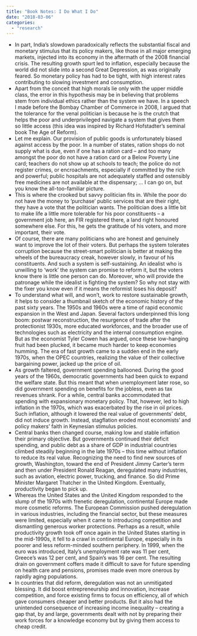 ```yaml
---
title: "Book Notes: I Do What I Do"
date: "2018-03-06"
categories: 
  - "research"
---
```


- In part, India’s slowdown paradoxically reflects the substantial fiscal and monetary stimulus that its policy makers, like those in all major emerging markets, injected into its economy in the aftermath of the 2008 financial crisis. The resulting growth spurt led to inflation, especially because the world did not slide into a second Great Depression, as was originally feared. So monetary policy has had to be tight, with high interest rates contributing to slowing investment and consumption.
- Apart from the conceit that high morals lie only with the upper middle class, the error in this hypothesis may be in believing that problems stem from individual ethics rather than the system we have. In a speech I made before the Bombay Chamber of Commerce in 2008, I argued that the tolerance for the venal politician is because he is the crutch that helps the poor and underprivileged navigate a system that gives them so little access (this idea was inspired by Richard Hofstadter’s seminal book The Age of Reform).
- Let me explain. Our provision of public goods is unfortunately biased against access by the poor. In a number of states, ration shops do not supply what is due, even if one has a ration card – and too many amongst the poor do not have a ration card or a Below Poverty Line card; teachers do not show up at schools to teach; the police do not register crimes, or encroachments, especially if committed by the rich and powerful; public hospitals are not adequately staffed and ostensibly free medicines are not available at the dispensary; … I can go on, but you know the all-too-familiar picture.
- This is where the crooked but savvy politician fits in. While the poor do not have the money to ‘purchase’ public services that are their right, they have a vote that the politician wants. The politician does a little bit to make life a little more tolerable for his poor constituents – a government job here, an FIR registered there, a land right honoured somewhere else. For this, he gets the gratitude of his voters, and more important, their vote.
- Of course, there are many politicians who are honest and genuinely want to improve the lot of their voters. But perhaps the system tolerates corruption because the street-smart politician is better at making the wheels of the bureaucracy creak, however slowly, in favour of his constituents. And such a system is self-sustaining. An idealist who is unwilling to ‘work’ the system can promise to reform it, but the voters know there is little one person can do. Moreover, who will provide the patronage while the idealist is fighting the system? So why not stay with the fixer you know even if it means the reformist loses his deposit?
- To understand what will, and won’t, work to restore sustainable growth, it helps to consider a thumbnail sketch of the economic history of the past sixty years. The 1950s and 1960s were a time of rapid economic expansion in the West and Japan. Several factors underpinned this long boom: postwar reconstruction, the resurgence of trade after the protectionist 1930s, more educated workforces, and the broader use of technologies such as electricity and the internal consumption engine. But as the economist Tyler Cowen has argued, once these low-hanging fruit had been plucked, it became much harder to keep economies humming. The era of fast growth came to a sudden end in the early 1970s, when the OPEC countries, realizing the value of their collective bargaining power, jacked up the price of oil.
- As growth faltered, government spending ballooned. During the good years of the 1960s, democratic governments had been quick to expand the welfare state. But this meant that when unemployment later rose, so did government spending on benefits for the jobless, even as tax revenues shrank. For a while, central banks accommodated that spending with expansionary monetary policy. That, however, led to high inflation in the 1970s, which was exacerbated by the rise in oil prices. Such inflation, although it lowered the real value of governments’ debt, did not induce growth. Instead, stagflation eroded most economists’ and policy makers’ faith in Keynesian stimulus policies.
- Central banks then changed course, making low and stable inflation their primary objective. But governments continued their deficit spending, and public debt as a share of GDP in industrial countries climbed steadily beginning in the late 1970s – this time without inflation to reduce its real value. Recognizing the need to find new sources of growth, Washington, toward the end of President Jimmy Carter’s term and then under President Ronald Reagan, deregulated many industries, such as aviation, electric power, trucking, and finance. So did Prime Minister Margaret Thatcher in the United Kingdom. Eventually, productivity began to pick up.
- Whereas the United States and the United Kingdom responded to the slump of the 1970s with frenetic deregulation, continental Europe made more cosmetic reforms. The European Commission pushed deregulation in various industries, including the financial sector, but these measures were limited, especially when it came to introducing competition and dismantling generous worker protections. Perhaps as a result, while productivity growth took off once again in the United States starting in the mid-1990s, it fell to a crawl in continental Europe, especially in its poorer and less reform-minded southern periphery. In 1999, when the euro was introduced, Italy’s unemployment rate was 11 per cent, Greece’s was 12 per cent, and Spain’s was 16 per cent. The resulting drain on government coffers made it difficult to save for future spending on health care and pensions, promises made even more onerous by rapidly aging populations.
- In countries that did reform, deregulation was not an unmitigated blessing. It did boost entrepreneurship and innovation, increase competition, and force existing firms to focus on efficiency, all of which gave consumers cheaper and better products. But it also had the unintended consequence of increasing income inequality – creating a gap that, by and large, governments dealt with not by preparing their work forces for a knowledge economy but by giving them access to cheap credit.
